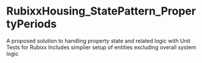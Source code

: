 # RubixxHousing_StatePattern_PropertyPeriods

A proposed solution to handling property state and related logic with Unit Tests for Rubixx
Includes simplier setup of entities excluding overall system logic
